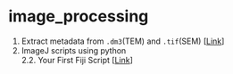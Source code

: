 # image_processing  

1. Extract metadata from `.dm3`(TEM) and `.tif`(SEM) [[Link](https://github.com/jehyunlee/image_processing/blob/master/meta2jpg/dm3_to_metajpg_190625.md)]  
2. ImageJ scripts using python  
2.2. Your First Fiji Script [[Link](https://github.com/jehyunlee/image_processing/blob/master/imagej_script_python/2_Your_first_Fiji_script.py)]  
